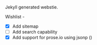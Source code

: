 Jekyll generated webstie.

Wishlist -

-[x] Add sitemap
-[ ] Add search capability
-[x] Add support for prose.io using jsonp ()
